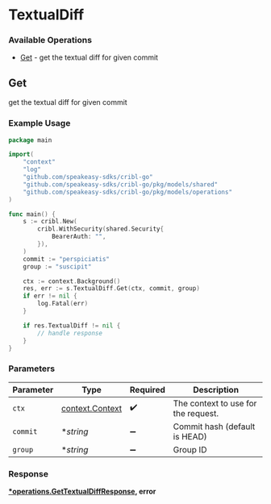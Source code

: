 # TextualDiff

### Available Operations

* [Get](#get) - get the textual diff for given commit

## Get

get the textual diff for given commit

### Example Usage

```go
package main

import(
	"context"
	"log"
	"github.com/speakeasy-sdks/cribl-go"
	"github.com/speakeasy-sdks/cribl-go/pkg/models/shared"
	"github.com/speakeasy-sdks/cribl-go/pkg/models/operations"
)

func main() {
    s := cribl.New(
        cribl.WithSecurity(shared.Security{
            BearerAuth: "",
        }),
    )
    commit := "perspiciatis"
    group := "suscipit"

    ctx := context.Background()
    res, err := s.TextualDiff.Get(ctx, commit, group)
    if err != nil {
        log.Fatal(err)
    }

    if res.TextualDiff != nil {
        // handle response
    }
}
```

### Parameters

| Parameter                                             | Type                                                  | Required                                              | Description                                           |
| ----------------------------------------------------- | ----------------------------------------------------- | ----------------------------------------------------- | ----------------------------------------------------- |
| `ctx`                                                 | [context.Context](https://pkg.go.dev/context#Context) | :heavy_check_mark:                                    | The context to use for the request.                   |
| `commit`                                              | **string*                                             | :heavy_minus_sign:                                    | Commit hash (default is HEAD)                         |
| `group`                                               | **string*                                             | :heavy_minus_sign:                                    | Group ID                                              |


### Response

**[*operations.GetTextualDiffResponse](../../models/operations/gettextualdiffresponse.md), error**

